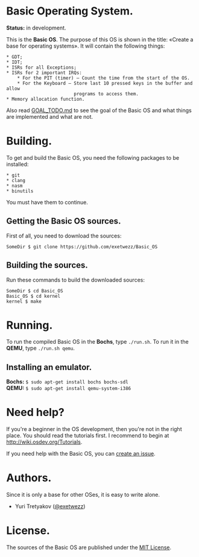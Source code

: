 Basic Operating System.
=======================

**Status:** in development.

This is the **Basic OS**. The purpose of this OS is shown in the title: &laquo;Create a base for operating systems&raquo;. 
It will contain the following things:

```
* GDT;
* IDT;
* ISRs for all Exceptions;
* ISRs for 2 important IRQs:
	* For the PIT (timer) — Count the time from the start of the OS.
	* For the Keyboard — Store last 10 pressed keys in the buffer and allow
	                     programs to access them.
* Memory allocation function.
```

Also read [GOAL_TODO.md](https://github.com/ExeTwezz/Basic_OS/blob/master/GOAL_TODO.md) to see the goal of the Basic OS and what things are implemented and what are not.

Building.
=========

To get and build the Basic OS, you need the following packages to be installed:

```
* git
* clang
* nasm
* binutils
```

You must have them to continue.

## Getting the Basic OS sources.

First of all, you need to download the sources:

```
SomeDir $ git clone https://github.com/exetwezz/Basic_OS
```

## Building the sources.

Run these commands to build the downloaded sources:

```
SomeDir $ cd Basic_OS
Basic_OS $ cd kernel
kernel $ make
```

Running.
========

To run the compiled Basic OS in the **Bochs**, type `./run.sh`.
To run it in the **QEMU**, type `./run.sh qemu`.

## Installing an emulator.

**Bochs:** `$ sudo apt-get install bochs bochs-sdl`<br>
**QEMU:** `$ sudo apt-get install qemu-system-i386`

Need help?
==========

If you're a beginner in the OS development, then you're not in the right place. You should read the tutorials first.
I recommend to begin at http://wiki.osdev.org/Tutorials.

If you need help with the Basic OS, you can [create an issue](https://github.com/ExeTwezz/Basic_OS/issues/new).

Authors.
========

Since it is only a base for other OSes, it is easy to write alone.

* Yuri Tretyakov ([@exetwezz](https://github.com/ExeTwezz))

License.
========

The sources of the Basic OS are published under the [MIT License](http://choosealicense.com/licenses/mit/).
